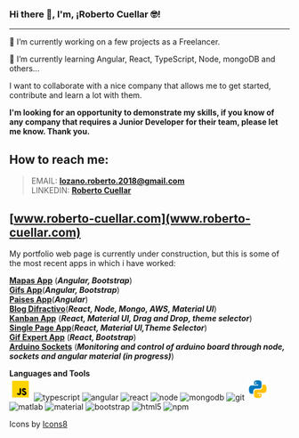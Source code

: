 ### Hi there 👋, I'm, ¡Roberto Cuellar 🤓!
---
 🔭 I’m currently working on a few projects as a Freelancer.

 🌱 I’m currently learning Angular, React, TypeScript, Node, mongoDB and others... 

  I want to collaborate with a nice company that allows me to get started, contribute and learn a lot with them.
  
  **I'm looking for an opportunity to demonstrate my skills, if you know of any company that requires a Junior Developer for their team, please let me know. Thank you.**
  
## How to reach me: 
  > EMAIL: **lozano.roberto.2018@gmail.com** <br>
   LINKEDIN: [**Roberto Cuellar**](https://www.linkedin.com/in/roberto-cuellar/**)
  
## [www.roberto-cuellar.com](www.roberto-cuellar.com) 
  My portfolio web page is currently under construction, but this is some of the most recent apps in which i have worked:
  
  [**Mapas App**](https://famous-bublanina-3a397f.netlify.app)  (***Angular, Bootstrap***)<br>
  [**Gifs App**](https://graceful-dodol-b2eb6d.netlify.app/)(***Angular, Bootstrap***)<br>
  [**Paises App**](https://celebrated-rolypoly-d21d5c.netlify.app/)(***Angular***)<br>
  [**Blog Difractivo**](http://tesis-fisica-unipamplona.s3-website-us-east-1.<br>amazonaws.com/)(***React, Node, Mongo, AWS, Material UI***)<br>
  [**Kanban App**](http://kanbanapp-roberto-cuellar.s3-website-us-east-1.amazonaws.<br>com/) (***React, Material UI, Drag and Drop, theme selector***)<br>
  [**Single Page App**](http://spa-roberto-cuellar-2022.s3-website-us-east-1.amazonaws.com/)(***React, Material UI,Theme Selector***)<br>
  [**Gif Expert App**](http://robertocuellarreact.s3-website-us-east-1.amazonaws.com/) (***React, Bootstrap***)<br>
  [**Arduino Sockets**]() (***Monitoring and control of arduino board through node, sockets and angular material (in progress)***)
  
  **Languages and Tools**
  <br>
  <img src="icons8-javascript.gif" alt="javascript" width="40" height="40" >
  <img src="https://img.icons8.com/color/192/typescript.png" alt="typescript" width="40" height="40"/>
  <img src="https://img.icons8.com/color/192/angularjs.png" alt="angular" width="40" height="40" />
  <img src="https://img.icons8.com/color/192/react-native.png" alt="react" width="40" height="40"/> 
  <img src="https://img.icons8.com/color/192/nodejs.png" alt="node" width="40" height="40" /> 
  <img src="https://img.icons8.com/color/192/mongodb.png" alt="mongodb" width="40" height="40"  /> 
  <img src="https://img.icons8.com/color/192/git.png" alt="git" width="40" height="40" />
  <img src="icons8-python.gif" alt="python" width="40" height="40" />
  <img src="https://img.icons8.com/fluency/192/matlab.png" alt="matlab" width="40" height="40" />
  <img src="https://img.icons8.com/color/192/material-ui.png" alt="material" width="40" height="40" />
  <img src="https://img.icons8.com/color/192/bootstrap.png" alt="bootstrap" width="40" height="40" />
  <img src="https://img.icons8.com/color/192/html-5--v1.png" alt="html5" width="40" height="40"/>
  <img src="https://img.icons8.com/color/192/npm.png" alt="npm" width="40" height="40" />
  
  
  
  Icons by <a target="_blank" href="https://icons8.com">Icons8</a>

